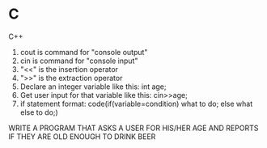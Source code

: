 # C
C++
1. cout is command for "console output"
2. cin is command for "console input"
3. "<<" is the insertion operator
4. ">>" is the extraction operator
5. Declare an integer variable like this: int age;
6. Get user input for that variable like this: cin>>age;
7. if statement format:
code(if(variable=condition)
    what to do;
  else
    what else to do;)
    
WRITE A PROGRAM THAT ASKS A USER FOR HIS/HER AGE AND REPORTS IF THEY ARE OLD ENOUGH TO DRINK BEER
